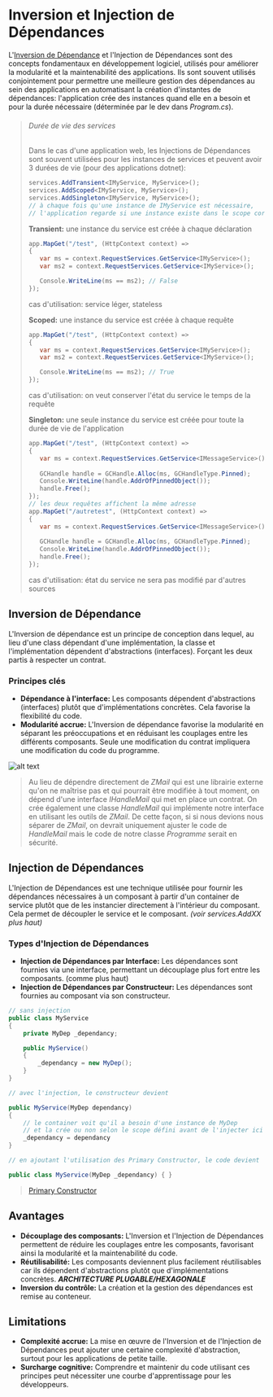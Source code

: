 # Inversion  et Injection de Dépendances

L'[Inversion de Dépendance](https://fr.wikipedia.org/wiki/SOLID_(informatique)) et l'Injection de Dépendances sont des concepts fondamentaux en développement logiciel, utilisés pour améliorer la modularité et la maintenabilité des applications. Ils sont souvent utilisés conjointement pour permettre une meilleure gestion des dépendances au sein des applications en automatisant la création d'instantes de dépendances: l'application crée des instances quand elle en a besoin et pour la durée nécessaire (déterminée par le dev dans *Program.cs*).

> ###### Durée de vie des services
> 
> Dans le cas d'une application web, les Injections de Dépendances sont souvent utilisées pour les instances de services et peuvent avoir 3 durées de vie (pour des applications dotnet):
>
> ```csharp
> services.AddTransient<IMyService, MyService>();
> services.AddScoped<IMyService, MyService>();
> services.AddSingleton<IMyService, MyService>();
> // à chaque fois qu'une instance de IMyService est nécessaire,
> // l'application regarde si une instance existe dans le scope correspondant
> ```
> 
> **Transient:** une instance du service est créée à chaque déclaration
> ```csharp
>app.MapGet("/test", (HttpContext context) =>
>{
>    var ms = context.RequestServices.GetService<IMyService>();
>    var ms2 = context.RequestServices.GetService<IMyService>();
>
>    Console.WriteLine(ms == ms2); // False
>});
> ```
> cas d'utilisation: service léger, stateless
> 
> **Scoped:** une instance du service est créée à chaque requête
> ```csharp
>app.MapGet("/test", (HttpContext context) =>
>{
>    var ms = context.RequestServices.GetService<IMyService>();
>    var ms2 = context.RequestServices.GetService<IMyService>();
>
>    Console.WriteLine(ms == ms2); // True
>});
> ```
> cas d'utilisation: on veut conserver l'état du service le temps de la requête 
> 
> **Singleton:** une seule instance du service est créée pour toute la durée de vie de l'application
> ```csharp
>app.MapGet("/test", (HttpContext context) =>
>{
>    var ms = context.RequestServices.GetService<IMessageService>();
>    
>    GCHandle handle = GCHandle.Alloc(ms, GCHandleType.Pinned);
>    Console.WriteLine(handle.AddrOfPinnedObject());
>    handle.Free();
>});
>// les deux requêtes affichent la même adresse
>app.MapGet("/autretest", (HttpContext context) =>
>{
>    var ms = context.RequestServices.GetService<IMessageService>();
>    
>    GCHandle handle = GCHandle.Alloc(ms, GCHandleType.Pinned);
>    Console.WriteLine(handle.AddrOfPinnedObject());
>    handle.Free();
>});
> ```
> cas d'utilisation: état du service ne sera pas modifié par d'autres sources


## Inversion de Dépendance

L'Inversion de dépendance est un principe de conception dans lequel, au lieu d'une class dépendant d'une implémentation, la classe et l'implémentation dépendent d'abstractions (interfaces). Forçant les deux partis à respecter un contrat.

### Principes clés

- **Dépendance à l'interface:** Les composants dépendent d'abstractions (interfaces) plutôt que d'implémentations concrètes. Cela favorise la flexibilité du code.
- **Modularité accrue:** L'Inversion de dépendance favorise la modularité en séparant les préoccupations et en réduisant les couplages entre les différents composants. Seule une modification du contrat impliquera une modification du code du programme.

![alt text](images/Inversion_dépendances.png)
> Au lieu de dépendre directement de *ZMail* qui est une librairie externe qu'on ne maîtrise pas et qui pourrait être modifiée à tout moment, on dépend d'une interface *IHandleMail* qui met en place un contrat.
> On crée également une classe *HandleMail* qui implémente notre interface en utilisant les outils de *ZMail*.
> De cette façon, si si nous devions nous séparer de *ZMail*, on devrait uniquement ajuster le code de *HandleMail* mais le code de notre classe *Programme* serait en sécurité.

## Injection de Dépendances


L'Injection de Dépendances est une technique utilisée pour fournir les dépendances nécessaires à un composant à partir d'un container de service plutôt que de les instancier directement à l'intérieur du composant. Cela permet de découpler le service et le composant. *(voir services.AddXX plus haut)*

### Types d'Injection de Dépendances

- **Injection de Dépendances par Interface:** Les dépendances sont fournies via une interface, permettant un découplage plus fort entre les composants. (comme plus haut)
- **Injection de Dépendances par Constructeur:** Les dépendances sont fournies au composant via son constructeur.

```csharp
// sans injection
public class MyService
{
	private MyDep _dependancy;

	public MyService()
	{
		_dependancy = new MyDep();
	}
}

// avec l'injection, le constructeur devient

public MyService(MyDep dependancy)
{
	// le container voit qu'il a besoin d'une instance de MyDep
	// et la crée ou non selon le scope défini avant de l'injecter ici
	_dependancy = dependancy
}

// en ajoutant l'utilisation des Primary Constructor, le code devient

public class MyService(MyDep _dependancy) { }
```
> [Primary Constructor](https://www.youtube.com/watch?v=Slvyugn458Q)

## Avantages

- **Découplage des composants:** L'Inversion et l'Injection de Dépendances permettent de réduire les couplages entre les composants, favorisant ainsi la modularité et la maintenabilité du code.
- **Réutilisabilité:** Les composants deviennent plus facilement réutilisables car ils dépendent d'abstractions plutôt que d'implémentations concrètes. ***ARCHITECTURE PLUGABLE/HEXAGONALE***
- **Inversion du contrôle:** La création et la gestion des dépendances est remise au conteneur.

## Limitations

- **Complexité accrue:** La mise en œuvre de l'Inversion et de l'Injection de Dépendances peut ajouter une certaine complexité d'abstraction, surtout pour les applications de petite taille.
- **Surcharge cognitive:** Comprendre et maintenir du code utilisant ces principes peut nécessiter une courbe d'apprentissage pour les développeurs.
